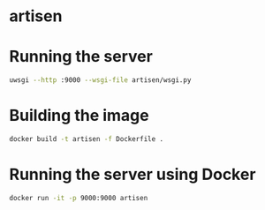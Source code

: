 artisen
===

# Running the server

```sh
uwsgi --http :9000 --wsgi-file artisen/wsgi.py
```

# Building the image

```sh
docker build -t artisen -f Dockerfile .
```

# Running the server using Docker

```sh
docker run -it -p 9000:9000 artisen
```
